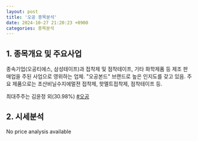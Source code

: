 ```yaml
---
layout: post
title: '오공 종목분석'
date: 2024-10-27 21:20:23 +0900
categories: 종목분석
---
```


## 1. 종목개요 및 주요사업

종속기업(오공티에스, 삼성테이프)과 접착제 및 점착테이프, 기타 화학제품 등 제조 판매업을 주된 사업으로 영위하는 업체. "오공본드" 브랜드로 높은 인지도를 갖고 있음. 주요 제품으로는 초산비닐수지에멀젼 접착제, 핫멜트접착제, 점착테이프 등.

최대주주는 김윤정 외(30.98%)
[#오공](#)

## 2. 시세분석

No price analysis available
